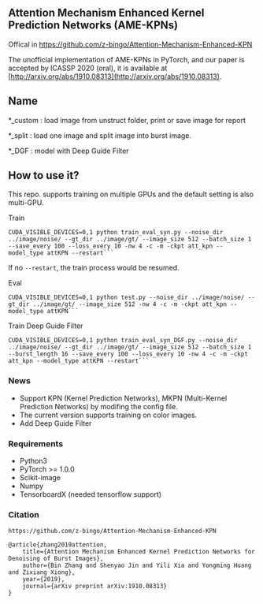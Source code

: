 ## Attention Mechanism Enhanced Kernel Prediction Networks (AME-KPNs)
 Offical in https://github.com/z-bingo/Attention-Mechanism-Enhanced-KPN
 
 
The unofficial implementation of AME-KPNs in PyTorch, and our paper is accepted by ICASSP 2020 (oral), it is available at [http://arxiv.org/abs/1910.08313](http://arxiv.org/abs/1910.08313).

## Name 

*_custom  : load image from unstruct folder, print or save image for report

*_split : load one image and split image into burst image. 

*_DGF : model with Deep Guide Filter



## How to use it?
This repo. supports training on multiple GPUs and the default setting is also multi-GPU.  

Train

```
CUDA_VISIBLE_DEVICES=0,1 python train_eval_syn.py --noise_dir ../image/noise/ --gt_dir ../image/gt/ --image_size 512 --batch_size 1 --save_every 100 --loss_every 10 -nw 4 -c -m -ckpt att_kpn --model_type attKPN --restart```
```
If no `--restart`, the train process would be resumed.

Eval 

```
CUDA_VISIBLE_DEVICES=0,1 python test.py --noise_dir ../image/noise/ --gt_dir ../image/gt/ --image_size 512 -nw 4 -c -m -ckpt att_kpn --model_type attKPN```
```

Train Deep Guide Filter

```
CUDA_VISIBLE_DEVICES=0,1 python train_eval_syn_DGF.py --noise_dir ../image/noise/ --gt_dir ../image/gt/ --image_size 512 --batch_size 1 --burst_length 16 --save_every 100 --loss_every 10 -nw 4 -c -m -ckpt att_kpn --model_type attKPN --restart```

```

### News
- Support KPN (Kernel Prediction Networks), MKPN (Multi-Kernel Prediction Networks) by modifing the config file.
- The current version supports training on color images.
- Add Deep Guide Filter


### Requirements
- Python3
- PyTorch >= 1.0.0
- Scikit-image
- Numpy
- TensorboardX (needed tensorflow support)

### Citation
```
https://github.com/z-bingo/Attention-Mechanism-Enhanced-KPN
```

```
@article{zhang2019attention,
    title={Attention Mechanism Enhanced Kernel Prediction Networks for Denoising of Burst Images},
    author={Bin Zhang and Shenyao Jin and Yili Xia and Yongming Huang and Zixiang Xiong},
    year={2019},
    journal={arXiv preprint arXiv:1910.08313}
}
```
